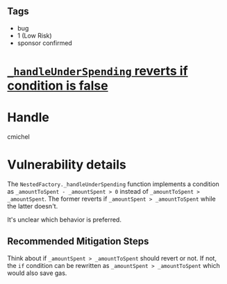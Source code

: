 ## Tags

- bug
- 1 (Low Risk)
- sponsor confirmed

# [`_handleUnderSpending` reverts if condition is false](https://github.com/code-423n4/2021-11-nested-findings/issues/183) 

# Handle

cmichel


# Vulnerability details

The `NestedFactory._handleUnderSpending` function implements a condition as `_amountToSpent - _amountSpent > 0` instead of `_amountToSpent > _amountSpent`.
The former reverts if `_amountSpent > _amountToSpent` while the latter doesn't.

It's unclear which behavior is preferred.

## Recommended Mitigation Steps
Think about if `_amountSpent > _amountToSpent` should revert or not. If not, the `if` condition can be rewritten as `_amountSpent > _amountToSpent` which would also save gas.

